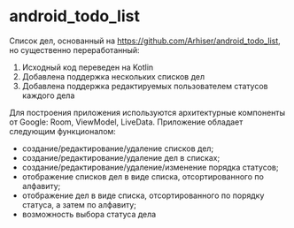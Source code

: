# android_todo_list
Список дел, основанный на https://github.com/Arhiser/android_todo_list, но существенно переработанный:
1. Исходный код переведен на Kotlin
1. Добавлена поддержка нескольких списков дел
1. Добавлена поддержка редактируемых пользователем статусов каждого дела

Для построения приложения используются архитектурные компоненты от Google: Room, ViewModel, LiveData.
Приложение обладает следующим функционалом:
- создание/редактирование/удаление списков дел;
- создание/редактирование/удаление дел в списках;
- создание/редактирование/удаление/изменение порядка статусов;
- отображение списков дел в виде списка, отсортированного по алфавиту;
- отображение дел в виде списка, отсортированного по порядку статуса, а затем по алфавиту;  
- возможность выбора статуса дела 
